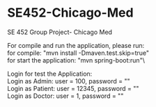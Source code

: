 # SE452-Chicago-Med
SE 452 Group Project- Chicago Med

For compile and run the application, please run:\
for compile: "mvn install -Dmaven.test.skip=true"\
for start the application: "mvn spring-boot:run"\

Login for test the Application:\
Login as Admin: user = 100, password = ""\
Login as Patient: user = 12345, password = ""\
Login as Doctor: user = 1, password = ""